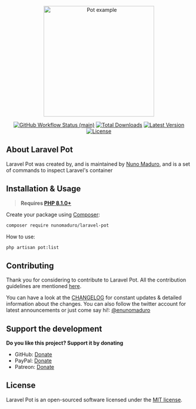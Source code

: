 <p align="center">
    <img src="https://raw.githubusercontent.com/nunomaduro/laravel-pot/main/docs/example.png" alt="Pot example" height="300">
</p>

<p align="center">
    <a href="https://github.com/nunomaduro/laravel-pot/actions"><img alt="GitHub Workflow Status (main)" src="https://img.shields.io/github/workflow/status/nunomaduro/laravel-pot/Tests/main"></a>
    <a href="https://packagist.org/packages/nunomaduro/laravel-pot"><img alt="Total Downloads" src="https://img.shields.io/packagist/dt/nunomaduro/laravel-pot"></a>
    <a href="https://packagist.org/packages/nunomaduro/laravel-pot"><img alt="Latest Version" src="https://img.shields.io/packagist/v/nunomaduro/laravel-pot"></a>
    <a href="https://packagist.org/packages/nunomaduro/laravel-pot"><img alt="License" src="https://img.shields.io/packagist/l/nunomaduro/laravel-pot"></a>
</p>

## About Laravel Pot

Laravel Pot was created by, and is maintained by [Nuno Maduro](https://github.com/nunomaduro), and is a set of commands to inspect Laravel's container

## Installation & Usage

> **Requires [PHP 8.1.0+](https://php.net/releases/)**

Create your package using [Composer](https://getcomposer.org):

```bash
composer require nunomaduro/laravel-pot
```

How to use:

```bash
php artisan pot:list
```

## Contributing

Thank you for considering to contribute to Laravel Pot. All the contribution guidelines are mentioned [here](CONTRIBUTING.md).

You can have a look at the [CHANGELOG](CHANGELOG.md) for constant updates & detailed information about the changes. You can also follow the twitter account for latest announcements or just come say hi!: [@enunomaduro](https://twitter.com/enunomaduro)

## Support the development
**Do you like this project? Support it by donating**

- GitHub: [Donate](https://github.com/sponsors/nunomaduro)
- PayPal: [Donate](https://www.paypal.com/cgi-bin/webscr?cmd=_s-xclick&hosted_button_id=66BYDWAT92N6L)
- Patreon: [Donate](https://www.patreon.com/nunomaduro)

## License

Laravel Pot is an open-sourced software licensed under the [MIT license](LICENSE.md).
